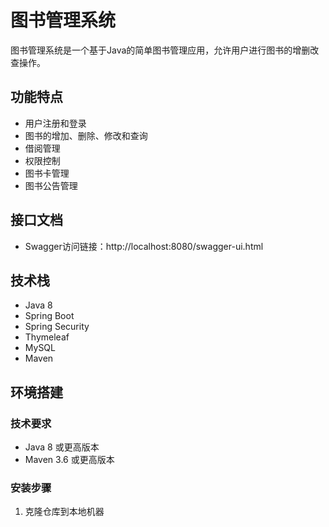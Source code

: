 # 图书管理系统

图书管理系统是一个基于Java的简单图书管理应用，允许用户进行图书的增删改查操作。

## 功能特点
- 用户注册和登录
- 图书的增加、删除、修改和查询
- 借阅管理
- 权限控制
- 图书卡管理
- 图书公告管理

## 接口文档 
- Swagger访问链接：http://localhost:8080/swagger-ui.html



## 技术栈
- Java 8
- Spring Boot
- Spring Security
- Thymeleaf
- MySQL
- Maven

## 环境搭建
### 技术要求
- Java 8 或更高版本
- Maven 3.6 或更高版本

### 安装步骤
1. 克隆仓库到本地机器